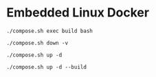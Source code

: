 # Embedded Linux Docker

```
./compose.sh exec build bash

./compose.sh down -v

./compose.sh up -d

./compose.sh up -d --build
```